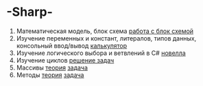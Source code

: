 # -Sharp-
1. Математическая модель, блок схема
   [работа с блок схемой](схемы.docx)
2. Изучение переменных и констант, литералов, типов данных, консольный ввод/вывод
   [калькулятор](ConsoleApp7)
3. Изучение логического выбора и ветвлений в C#
   [новелла](ConsoleApp8)
4. Изучение циклов
   [решение задач](ConsoleApp11)
5. Массивы
   [теория](массивы.docx)
   [задача](ConsoleApp10)
6. Методы
   [теория](методы.docx)
   [задача](ConsoleApp9)
